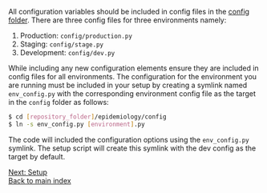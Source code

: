 All configuration variables should be included in config files in the [config folder](../epidemiology/config). There are three config files for three environments namely:
1. Production: `config/production.py`
1. Staging: `config/stage.py`
1. Development: `config/dev.py`

While including any new configuration elements ensure they are included in config files for all environments. The configuration for the environment you are running must be included in your setup by creating a symlink named `env_config.py` with the corresponding environment config file as the target in the `config` folder as follows:

```bash
$ cd [repository_folder]/epidemiology/config
$ ln -s env_config.py [environment].py 
```   

The code will included the configuration options using the `env_config.py` symlink. The setup script will create this symlink with the dev config as the target by default.

[Next: Setup](./setup.md) \
[Back to main index](../README.md) 
